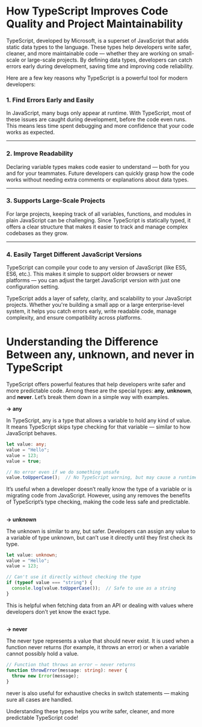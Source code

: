 <h1>How TypeScript Improves Code Quality and Project Maintainability</h1>
<p>
TypeScript, developed by Microsoft, is a superset of JavaScript that adds static data types to the language. These types help developers write safer, cleaner, and more maintainable code — whether they are working on small-scale or large-scale projects. By defining data types, developers can catch errors early during development, saving time and improving code reliability.
</p>
<p>Here are a few key reasons why TypeScript is a powerful tool for modern developers:</p>
<h3>1. Find Errors Early and Easily</h3>
<p>In JavaScript, many bugs only appear at runtime. With TypeScript, most of these issues are caught during development, before the code even runs. This means less time spent debugging and more confidence that your code works as expected.</p>
<hr />
<h3>2. Improve Readability</h3>
<p>Declaring variable types makes code easier to understand — both for you and for your teammates. Future developers can quickly grasp how the code works without needing extra comments or explanations about data types.</p>
<hr />
<h3>3. Supports Large-Scale Projects</h3>
<p>For large projects, keeping track of all variables, functions, and modules in plain JavaScript can be challenging. Since TypeScript is statically typed, it offers a clear structure that makes it easier to track and manage complex codebases as they grow.</p>
<hr />
<h3>4. Easily Target Different JavaScript Versions</h3>
<p>TypeScript can compile your code to any version of JavaScript (like ES5, ES6, etc.). This makes it simple to support older browsers or newer platforms — you can adjust the target JavaScript version with just one configuration setting.</p>
<p>TypeScript adds a layer of safety, clarity, and scalability to your JavaScript projects. Whether you're building a small app or a large enterprise-level system, it helps you catch errors early, write readable code, manage complexity, and ensure compatibility across platforms.</p>


# Understanding the Difference Between any, unknown, and never in TypeScript

TypeScript offers powerful features that help developers write safer and more predictable code. Among these are the special types: **any**, **unknown**, and **never**. Let’s break them down in a simple way with examples.

**-> any**

 In TypeScript, any is a type that allows a variable to hold any kind of value. It means TypeScript skips type checking for that variable — similar to how JavaScript behaves.

```ts
let value: any;
value = "Hello";
value = 123;
value = true;

// No error even if we do something unsafe
value.toUpperCase();  // No TypeScript warning, but may cause a runtime error
```
It’s useful when a developer doesn’t really know the type of a variable or is migrating code from JavaScript. However, using any removes the benefits of TypeScript’s type checking, making the code less safe and predictable.
## 


**-> unknown**

The unknown is similar to any, but safer. Developers can assign any value to a variable of type unknown, but can’t use it directly until they first check its type.

```ts
let value: unknown;
value = "Hello";
value = 123;

// Can't use it directly without checking the type
if (typeof value === "string") {
  console.log(value.toUpperCase());  // Safe to use as a string
}
```
This is helpful when fetching data from an API or dealing with values where developers don’t yet know the exact type.
## 

**-> never**

The never type represents a value that should never exist. It is used when a function never returns (for example, it throws an error) or when a variable cannot possibly hold a value.

```ts
// Function that throws an error — never returns
function throwError(message: string): never {
  throw new Error(message);
}
```
never is also useful for exhaustive checks in switch statements — making sure all cases are handled.


Understanding these types helps you write safer, cleaner, and more predictable TypeScript code!
